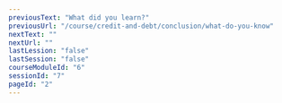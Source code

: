 ```yaml
---
previousText: "What did you learn?"
previousUrl: "/course/credit-and-debt/conclusion/what-do-you-know"
nextText: ""
nextUrl: ""
lastLession: "false"
lastSession: "false"
courseModuleId: "6"
sessionId: "7"
pageId: "2"
---
```

